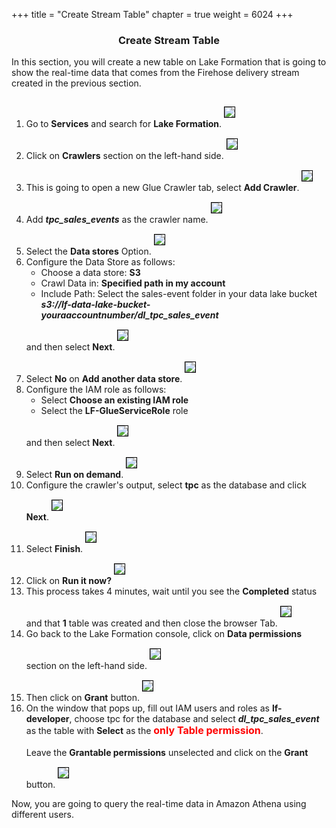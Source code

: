 +++
title = "Create Stream Table"
chapter = true
weight = 6024
+++

<center><h3>Create Stream Table</h3></center>

<div style="text-align: left">
    In this section, you will create a new table on Lake Formation that is going to show the real-time data that comes from the Firehose delivery stream created in the previous section.
    <ol>
        <li>Go to <b>Services</b> and search for <b>Lake Formation</b>.
            <img src="../../images/rt_table1.png" style="margin:15px 0px; border:1px solid black"/></li>
        <li>Click on <b>Crawlers</b> section on the left-hand side. 
            <img src="../../images/rt_table2.png" style="margin:15px 0px; border:1px solid black"/></li>
        <li>This is going to open a new Glue Crawler tab, select <b>Add Crawler</b>.
            <img src="../../images/rt_table3.png" style="margin:15px 0px; border:1px solid black"/></li>  
        <li>Add <b><i>tpc_sales_events</b></i> as the crawler name.
            <img src="../../images/rt_table4.png" style="margin:15px 0px; border:1px solid black"/></li>
        <li>Select the <b>Data stores</b> Option.
            <img src="../../images/rt_table5.png" style="margin:15px 0px; border:1px solid black"/></li>
        <li>Configure the Data Store as follows:
            <ul>
            	<li>Choose a data store: <b>S3</b></li>
            	<li>Crawl Data in: <b>Specified path in my account</b></li>
            	<li>Include Path: Select the sales-event folder in your data lake bucket <b><i>s3://lf-data-lake-bucket-youraaccountnumber/dl_tpc_sales_event</b></i></li>
            </ul>
            and then select <b>Next</b>.
            <img src="../../images/rt_table6.png" style="margin:15px 0px; border:1px solid black"/></li>
        <li>Select <b>No</b> on <b>Add another data store</b>.
            <img src="../../images/rt_table7.png" style="margin:15px 0px; border:1px solid black"/></li>
        <li>Configure the IAM role as follows:
            <ul>
            	<li>Select <b>Choose an existing IAM role</b></li>
            	<li>Select the <b>LF-GlueServiceRole</b> role</li>
            </ul>
            and then select <b>Next</b>.
            <img src="../../images/rt_table8.png" style="margin:15px 0px; border:1px solid black"/></li>
        <li>Select <b>Run on demand</b>.
            <img src="../../images/rt_table9.png" style="margin:15px 0px; border:1px solid black"/></li>
        <li>Configure the crawler's output, select <b>tpc</b> as the database and click <b>Next</b>.
            <img src="../../images/rt_table10.png" style="margin:15px 0px; border:1px solid black"/></li>
        <li>Select <b>Finish</b>.
            <img src="../../images/rt_table11.png" style="margin:15px 0px; border:1px solid black"/></li>
        <li>Click on <b>Run it now?</b>
            <img src="../../images/rt_table12.png" style="margin:15px 0px; border:1px solid black"/></li>
        <li>This process takes 4 minutes, wait until you see the <b>Completed</b> status  and that <b>1</b> table was created and then close the browser Tab.
            <img src="../../images/rt_table13.png" style="margin:15px 0px; border:1px solid black"/></li>
        <li>Go back to the Lake Formation console, click on <b>Data permissions</b> section on the left-hand side.
            <img src="../../images/rt_table15.png" style="margin:15px 0px; border:1px solid black"/></li>
        <li> Then click on <b>Grant</b> button.
            <img src="../../images/rt_table16.png" style="margin:15px 0px; border:1px solid black"/></li>
        <li>On the window that pops up, fill out IAM users and roles as <b>lf-developer</b>, choose tpc for the database and select <i><b>dl_tpc_sales_event</b></i> as the table with <b>Select</b> as the <font size="3" color="red"><b>only Table permission</b></font>.<br><br>
              Leave the <b>Grantable permissions</b> unselected and click on the <b>Grant</b> button.
             <img src="../../images/rt_table17.png" style="margin:15px 0px; border:1px solid black"/></li>
    </ol>
    Now, you are going to query the real-time data in Amazon Athena using different users.
</div>
 
